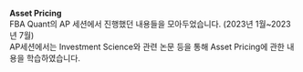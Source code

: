**Asset Pricing**   
FBA Quant의 AP 세션에서 진행했던 내용들을 모아두었습니다. (2023년 1월~2023년 7월)    
AP세션에서는 Investment Science와 관련 논문 등을 통해 Asset Pricing에 관한 내용을 학습하였습니다.   
